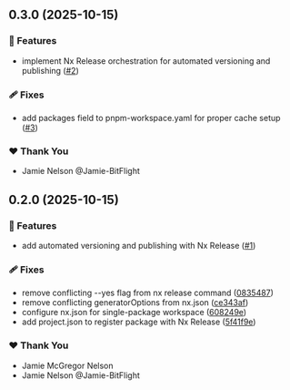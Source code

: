 ## 0.3.0 (2025-10-15)

### 🚀 Features

- implement Nx Release orchestration for automated versioning and publishing ([#2](https://github.com/Jamie-BitFlight/git-forensics-mcp/pull/2))

### 🩹 Fixes

- add packages field to pnpm-workspace.yaml for proper cache setup ([#3](https://github.com/Jamie-BitFlight/git-forensics-mcp/pull/3))

### ❤️ Thank You

- Jamie Nelson @Jamie-BitFlight

## 0.2.0 (2025-10-15)

### 🚀 Features

- add automated versioning and publishing with Nx Release ([#1](https://github.com/Jamie-BitFlight/git-forensics-mcp/pull/1))

### 🩹 Fixes

- remove conflicting --yes flag from nx release command ([0835487](https://github.com/Jamie-BitFlight/git-forensics-mcp/commit/0835487))
- remove conflicting generatorOptions from nx.json ([ce343af](https://github.com/Jamie-BitFlight/git-forensics-mcp/commit/ce343af))
- configure nx.json for single-package workspace ([608249e](https://github.com/Jamie-BitFlight/git-forensics-mcp/commit/608249e))
- add project.json to register package with Nx Release ([5f41f9e](https://github.com/Jamie-BitFlight/git-forensics-mcp/commit/5f41f9e))

### ❤️ Thank You

- Jamie McGregor Nelson
- Jamie Nelson @Jamie-BitFlight